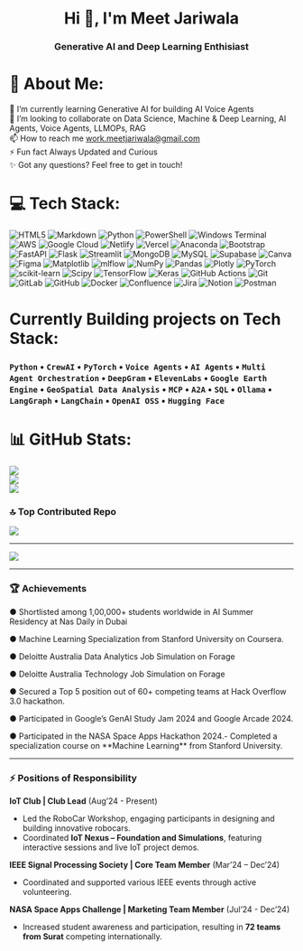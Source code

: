 <h1 align="center">Hi 👋, I'm Meet Jariwala</h1>
<h3 align="center">Generative AI and Deep Learning Enthisiast</h3>

# 💫 About Me:
🌱 I’m currently learning Generative AI for building AI Voice Agents<br>👯 I’m looking to collaborate on Data Science, Machine & Deep Learning, AI Agents, Voice Agents, LLMOPs, RAG<br>📫 How to reach me work.meetjariwala@gmail.com<br>⚡ Fun fact Always Updated and Curious<br>✨ Got any questions? Feel free to get in touch!


# 💻 Tech Stack:
![HTML5](https://img.shields.io/badge/html5-%23E34F26.svg?style=for-the-badge&logo=html5&logoColor=white) ![Markdown](https://img.shields.io/badge/markdown-%23000000.svg?style=for-the-badge&logo=markdown&logoColor=white) ![Python](https://img.shields.io/badge/python-3670A0?style=for-the-badge&logo=python&logoColor=ffdd54) ![PowerShell](https://img.shields.io/badge/PowerShell-%235391FE.svg?style=for-the-badge&logo=powershell&logoColor=white) ![Windows Terminal](https://img.shields.io/badge/Windows%20Terminal-%234D4D4D.svg?style=for-the-badge&logo=windows-terminal&logoColor=white) ![AWS](https://img.shields.io/badge/AWS-%23FF9900.svg?style=for-the-badge&logo=amazon-aws&logoColor=white) ![Google Cloud](https://img.shields.io/badge/GoogleCloud-%234285F4.svg?style=for-the-badge&logo=google-cloud&logoColor=white) ![Netlify](https://img.shields.io/badge/netlify-%23000000.svg?style=for-the-badge&logo=netlify&logoColor=#00C7B7) ![Vercel](https://img.shields.io/badge/vercel-%23000000.svg?style=for-the-badge&logo=vercel&logoColor=white) ![Anaconda](https://img.shields.io/badge/Anaconda-%2344A833.svg?style=for-the-badge&logo=anaconda&logoColor=white) ![Bootstrap](https://img.shields.io/badge/bootstrap-%238511FA.svg?style=for-the-badge&logo=bootstrap&logoColor=white) ![FastAPI](https://img.shields.io/badge/FastAPI-005571?style=for-the-badge&logo=fastapi) ![Flask](https://img.shields.io/badge/flask-%23000.svg?style=for-the-badge&logo=flask&logoColor=white) ![Streamlit](https://img.shields.io/badge/Streamlit-%23FE4B4B.svg?style=for-the-badge&logo=streamlit&logoColor=white) ![MongoDB](https://img.shields.io/badge/MongoDB-%234ea94b.svg?style=for-the-badge&logo=mongodb&logoColor=white) ![MySQL](https://img.shields.io/badge/mysql-4479A1.svg?style=for-the-badge&logo=mysql&logoColor=white) ![Supabase](https://img.shields.io/badge/Supabase-3ECF8E?style=for-the-badge&logo=supabase&logoColor=white) ![Canva](https://img.shields.io/badge/Canva-%2300C4CC.svg?style=for-the-badge&logo=Canva&logoColor=white) ![Figma](https://img.shields.io/badge/figma-%23F24E1E.svg?style=for-the-badge&logo=figma&logoColor=white) ![Matplotlib](https://img.shields.io/badge/Matplotlib-%23ffffff.svg?style=for-the-badge&logo=Matplotlib&logoColor=black) ![mlflow](https://img.shields.io/badge/mlflow-%23d9ead3.svg?style=for-the-badge&logo=numpy&logoColor=blue) ![NumPy](https://img.shields.io/badge/numpy-%23013243.svg?style=for-the-badge&logo=numpy&logoColor=white) ![Pandas](https://img.shields.io/badge/pandas-%23150458.svg?style=for-the-badge&logo=pandas&logoColor=white) ![Plotly](https://img.shields.io/badge/Plotly-%233F4F75.svg?style=for-the-badge&logo=plotly&logoColor=white) ![PyTorch](https://img.shields.io/badge/PyTorch-%23EE4C2C.svg?style=for-the-badge&logo=PyTorch&logoColor=white) ![scikit-learn](https://img.shields.io/badge/scikit--learn-%23F7931E.svg?style=for-the-badge&logo=scikit-learn&logoColor=white) ![Scipy](https://img.shields.io/badge/SciPy-%230C55A5.svg?style=for-the-badge&logo=scipy&logoColor=%white) ![TensorFlow](https://img.shields.io/badge/TensorFlow-%23FF6F00.svg?style=for-the-badge&logo=TensorFlow&logoColor=white) ![Keras](https://img.shields.io/badge/Keras-%23D00000.svg?style=for-the-badge&logo=Keras&logoColor=white) ![GitHub Actions](https://img.shields.io/badge/github%20actions-%232671E5.svg?style=for-the-badge&logo=githubactions&logoColor=white) ![Git](https://img.shields.io/badge/git-%23F05033.svg?style=for-the-badge&logo=git&logoColor=white) ![GitLab](https://img.shields.io/badge/gitlab-%23181717.svg?style=for-the-badge&logo=gitlab&logoColor=white) ![GitHub](https://img.shields.io/badge/github-%23121011.svg?style=for-the-badge&logo=github&logoColor=white) ![Docker](https://img.shields.io/badge/docker-%230db7ed.svg?style=for-the-badge&logo=docker&logoColor=white) ![Confluence](https://img.shields.io/badge/confluence-%23172BF4.svg?style=for-the-badge&logo=confluence&logoColor=white) ![Jira](https://img.shields.io/badge/jira-%230A0FFF.svg?style=for-the-badge&logo=jira&logoColor=white) ![Notion](https://img.shields.io/badge/Notion-%23000000.svg?style=for-the-badge&logo=notion&logoColor=white) ![Postman](https://img.shields.io/badge/Postman-FF6C37?style=for-the-badge&logo=postman&logoColor=white)

# Currently Building projects on Tech Stack:
<h3 align="left">
  <code>Python</code> • 
  <code>CrewAI</code> • 
  <code>PyTorch</code> • 
  <code>Voice Agents</code> •
  <code>AI Agents</code> •
  <code>Multi Agent Orchestration</code> •  
  <code>DeepGram</code> •
  <code>ElevenLabs</code> •
  <code>Google Earth Engine</code> •
  <code>GeoSpatial Data Analysis</code> •
  <code>MCP</code> •
  <code>A2A</code> • 
  <code>SQL</code> • 
  <code>Ollama</code> • 
  <code>LangGraph</code> • 
  <code>LangChain</code> • 
  <code>OpenAI OSS</code> • 
  <code>Hugging Face</code>
</h3>


# 📊 GitHub Stats:
![](https://github-readme-stats.vercel.app/api?username=MeetJariwala10&theme=tokyonight&hide_border=false&include_all_commits=false&count_private=false)<br/>
![](https://nirzak-streak-stats.vercel.app/?user=MeetJariwala10&theme=tokyonight&hide_border=false)<br/>
![](https://github-readme-stats.vercel.app/api/top-langs/?username=MeetJariwala10&theme=tokyonight&hide_border=false&include_all_commits=false&count_private=false&layout=compact)

### 🔝 Top Contributed Repo
![](https://github-contributor-stats.vercel.app/api?username=MeetJariwala10&limit=5&theme=dark&combine_all_yearly_contributions=true)

---
[![](https://visitcount.itsvg.in/api?id=MeetJariwala10&icon=0&color=0)](https://visitcount.itsvg.in)

---

### 🏆 Achievements
● Shortlisted among 1,00,000+ students worldwide in AI Summer Residency at Nas Daily in Dubai  
<p></p>
● Machine Learning Specialization from Stanford University on Coursera. 
<p></p>
● Deloitte Australia Data Analytics Job Simulation on Forage  
<p></p>
● Deloitte Australia Technology Job Simulation on Forage 
<p></p>
● Secured a Top 5 position out of 60+ competing teams at Hack Overflow 3.0 hackathon. 
<p></p>
● Participated in Google’s GenAI Study Jam 2024 and Google Arcade 2024. 
<p></p>
● Participated in the NASA Space Apps Hackathon 2024.- Completed a specialization course on **Machine Learning** from Stanford University.

---

### ⚡ Positions of Responsibility
**IoT Club | Club Lead** (Aug’24 - Present)  
- Led the RoboCar Workshop, engaging participants in designing and building innovative robocars.
- Coordinated **IoT Nexus – Foundation and Simulations**, featuring interactive sessions and live IoT project demos.

**IEEE Signal Processing Society | Core Team Member** (Mar’24 – Dec’24)  
- Coordinated and supported various IEEE events through active volunteering.

**NASA Space Apps Challenge | Marketing Team Member** (Jul’24 - Dec’24)  
- Increased student awareness and participation, resulting in **72 teams from Surat** competing internationally.


<!-- Proudly created with GPRM ( https://gprm.itsvg.in ) -->

